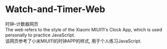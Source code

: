 # Watch-and-Timer-Web
时钟-计数器网页  
The web refers to the style of the Xiaomi MIUI11's Clock App, which is used personally to practice JavaScript.  
该网页参考了小米MIUI11的时钟APP的样式, 用于个人练习JavaScript.
